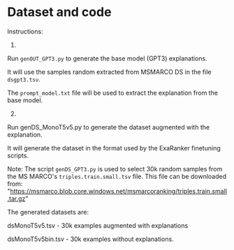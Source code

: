 # Dataset and code
Instructions:

1)
Run `genOUT_GPT3.py` to generate the base model (GPT3) explanations.

It will use the samples random extracted from MSMARCO DS in the file `dsgpt3.tsv`.

The `prompt_model.txt` file will be used to extract the explanation from the base model.

2)
Run genDS_MonoT5v5.py to generate the dataset augmented with the explanation.

It will generate the dataset in the format used by the ExaRanker finetuning scripts.

Note:
The script `genDS_GPT3.py` is used to select 30k random samples from the MS MARCO's `triples.train.small.tsv` file.
This file can be downloaded from: "https://msmarco.blob.core.windows.net/msmarcoranking/triples.train.small.tar.gz"

The generated datasets are:

dsMonoT5v5.tsv - 30k examples augmented with explanations

dsMonoT5v5bin.tsv - 30k examples without explanations.
